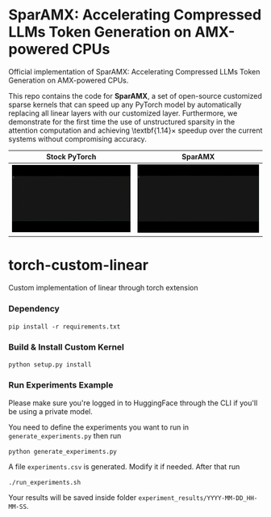 # SparAMX: Accelerating Compressed LLMs Token Generation on AMX-powered CPUs

Official implementation of SparAMX: Accelerating Compressed LLMs Token Generation on AMX-powered CPUs.

This repo contains the code for **SparAMX**, a set of open-source customized sparse kernels that can speed up any PyTorch model by automatically replacing all linear layers with our customized layer. Furthermore, we demonstrate for the first time the use of unstructured sparsity in the attention computation and achieving \textbf{1.14}$\times$ speedup over the current systems without compromising accuracy.

| Stock PyTorch | SparAMX |
|:-----------:|:-----------:|
| <img src="Videos/stock.gif" alt="Stock" width="100%"> | <img src="Videos/sparamx.gif" alt="TLD" width="100%"> |

# torch-custom-linear
Custom implementation of linear through torch extension

### Dependency
```pip install -r requirements.txt```

### Build & Install Custom Kernel
```
python setup.py install
```

### Run Experiments Example

Please make sure you're logged in to HuggingFace through the CLI if you'll be using a private model.

You need to define the experiments you want to run in `generate_experiments.py` then run 
```
python generate_experiments.py
```

A file `experiments.csv` is generated. Modify it if needed. After that run
```
./run_experiments.sh
```

Your results will be saved inside folder `experiment_results/YYYY-MM-DD_HH-MM-SS`.

